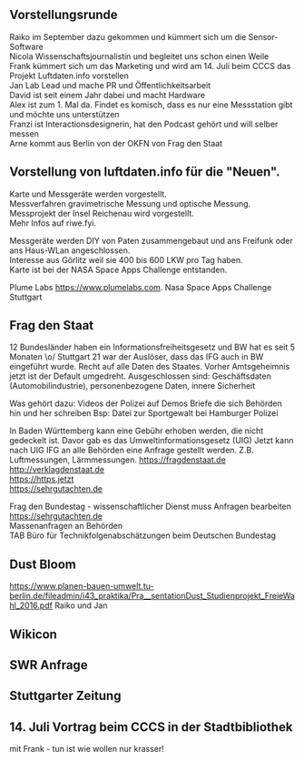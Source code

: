 ## Vorstellungsrunde
Raiko im September dazu gekommen und kümmert sich um die Sensor-Software  
Nicola Wissenschaftsjournalistin und begleitet uns schon einen Weile  
Frank kümmert sich um das Marketing und wird am 14. Juli beim CCCS das Projekt Luftdaten.info vorstellen  
Jan Lab Lead und mache PR und Öffentlichkeitsarbeit  
David ist seit einem Jahr dabei und macht Hardware  
Alex ist zum 1. Mal da. Findet es komisch, dass es nur eine Messstation gibt und möchte uns unterstützen  
Franzi ist Interactionsdesignerin, hat den Podcast gehört und will selber messen   
Arne kommt aus Berlin von der OKFN von Frag den Staat   

## Vorstellung von luftdaten.info für die "Neuen".  
Karte und Messgeräte werden vorgestellt.  
Messverfahren gravimetrische Messung und optische Messung.  
Messprojekt der Insel Reichenau wird vorgestellt.  
Mehr Infos auf riwe.fyi. 

Messgeräte werden DIY von Paten zusammengebaut und ans Freifunk oder ans Haus-WLan angeschlossen.  
Interesse aus Görlitz weil sie 400 bis 600 LKW pro Tag haben.  
Karte ist bei der NASA Space Apps Challenge entstanden.  

Plume Labs https://www.plumelabs.com. 
Nasa Space Apps Challenge Stuttgart 
  
## Frag den Staat
12 Bundesländer haben ein Informationsfreiheitsgesetz und BW hat es seit 5 Monaten \o/
Stuttgart 21 war der Auslöser, dass das IFG auch in BW eingeführt wurde.
Recht auf alle Daten des Staates.
Vorher Amtsgeheimnis jetzt ist der Default umgedreht.
Ausgeschlossen sind: Geschäftsdaten (Automobilindustrie), personenbezogene Daten, innere Sicherheit

Was gehört dazu: Videos der Polizei auf Demos
Briefe die sich Behörden hin und her schreiben
Bsp: Datei zur Sportgewalt bei Hamburger Polizei

In Baden Württemberg kann eine Gebühr erhoben werden, die nicht gedeckelt ist.
Davor gab es das Umweltinformationsgesetz (UIG)
Jetzt kann nach UIG IFG an alle Behörden eine Anfrage gestellt werden.
Z.B. Luftmessungen, Lärmmessungen. 
https://fragdenstaat.de  
http://verklagdenstaat.de  
https://https.jetzt  
https://sehrgutachten.de  
  
Frag den Bundestag - wissenschaftlicher Dienst muss Anfragen bearbeiten  
https://sehrgutachten.de  
Massenanfragen an Behörden  
TAB Büro für Technikfolgenabschätzungen beim Deutschen Bundestag  

## Dust Bloom
https://www.planen-bauen-umwelt.tu-berlin.de/fileadmin/i43_praktika/Pra__sentationDust_Studienprojekt_FreieWahl_2016.pdf
Raiko und Jan

## Wikicon

## SWR Anfrage

## Stuttgarter Zeitung

## 14. Juli Vortrag beim CCCS in der Stadtbibliothek
mit Frank - tun ist wie wollen nur krasser!